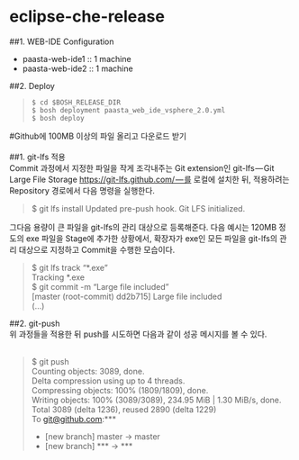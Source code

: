 # eclipse-che-release

##1. WEB-IDE Configuration
- paasta-web-ide1 :: 1 machine
- paasta-web-ide2 :: 1 machine

##2. Deploy
>`$ cd $BOSH_RELEASE_DIR`<br>
>`$ bosh deployment paasta_web_ide_vsphere_2.0.yml`<br>
>`$ bosh deploy`

#Github에 100MB 이상의 파일 올리고 다운로드 받기<br>
<br>
##1. git-lfs 적용<br>
Commit 과정에서 지정한 파일을 작게 조각내주는 Git extension인 git-lfs — Git Large File Storage https://git-lfs.github.com/ — 를 로컬에 설치한 뒤, 적용하려는 Repository 경로에서 다음 명령을 실행한다.<br>

>$ git lfs install
>Updated pre-push hook.
>Git LFS initialized.

그다음 용량이 큰 파일을 git-lfs의 관리 대상으로 등록해준다. 다음 예시는 120MB 정도의 exe 파일을 Stage에 추가한 상황에서, 확장자가 exe인 모든 파일을 git-lfs의 관리 대상으로 지정하고 Commit을 수행한 모습이다.<br>

>$ git lfs track “*.exe”<br>
>Tracking *.exe<br>
>$ git commit -m “Large file included”<br>
>[master (root-commit) dd2b715] Large file included<br>
>(...)<br>

##2. git-push <br>
위 과정들을 적용한 뒤 push를 시도하면 다음과 같이 성공 메시지를 볼 수 있다.<br>
<br>
>$ git push<br>
>Counting objects: 3089, done.<br>
>Delta compression using up to 4 threads.<br>
>Compressing objects: 100% (1809/1809), done.<br>
>Writing objects: 100% (3089/3089), 234.95 MiB | 1.30 MiB/s, done.<br>
>Total 3089 (delta 1236), reused 2890 (delta 1229)<br>
>To git@github.com:***<br>
> * [new branch] master -> master<br>
> * [new branch] *** -> ***<br>

